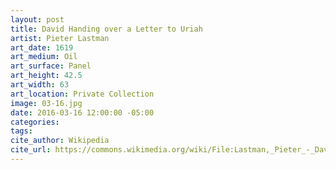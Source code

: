 ```yaml
---
layout: post
title: David Handing over a Letter to Uriah
artist: Pieter Lastman
art_date: 1619
art_medium: Oil
art_surface: Panel
art_height: 42.5
art_width: 63
art_location: Private Collection
image: 03-16.jpg
date: 2016-03-16 12:00:00 -05:00
categories:
tags:
cite_author: Wikipedia
cite_url: https://commons.wikimedia.org/wiki/File:Lastman,_Pieter_-_David_handing_over_a_letter_to_Uriah_-_1619.jpg
---
```

